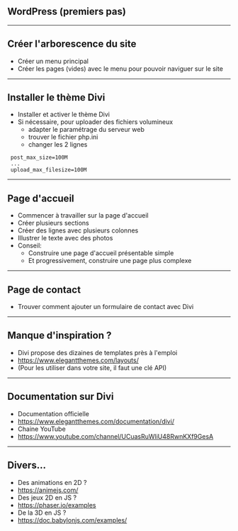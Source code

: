 
## WordPress (premiers pas)

---

## Créer l'arborescence du site

* Créer un menu principal
* Créer les pages (vides) avec le menu pour pouvoir naviguer sur le site

---

## Installer le thème Divi

* Installer et activer le thème Divi
* Si nécessaire, pour uploader des fichiers volumineux 
  * adapter le paramétrage du serveur web
  * trouver le fichier php.ini
  * changer les 2 lignes

```
 post_max_size=100M
 ...
 upload_max_filesize=100M
```

---

##  Page d'accueil

* Commencer à travailler sur la page d'accueil
* Créer plusieurs sections
* Créer des lignes avec plusieurs colonnes
* Illustrer le texte avec des photos
* Conseil: 
  * Construire une page d'accueil présentable simple
  * Et progressivement, construire une page plus complexe

---

## Page de contact

* Trouver comment ajouter un formulaire de contact avec Divi

---

## Manque d'inspiration ?

* Divi propose des dizaines de templates près à l'emploi
* https://www.elegantthemes.com/layouts/
* (Pour les utiliser dans votre site, il faut une clé API)

---

## Documentation sur Divi

* Documentation officielle
* https://www.elegantthemes.com/documentation/divi/
* Chaine YouTube 
* https://www.youtube.com/channel/UCuasRuWliU48RwnKXf9GesA

---

## Divers...

* Des animations en 2D ?
* https://animejs.com/
* Des jeux 2D en JS ?
* https://phaser.io/examples
* De la 3D en JS ?
* https://doc.babylonjs.com/examples/


